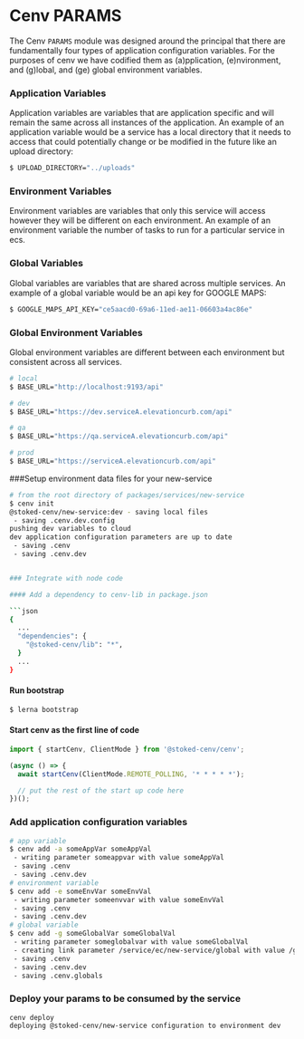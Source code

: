 # Cenv PARAMS

The Cenv `PARAMS` module was designed around the principal that there are fundamentally four types of application configuration variables. For the purposes of cenv we have codified them as (a)pplication, (e)nvironment, and (g)lobal, and (ge) global environment variables.

### Application Variables

Application variables are variables that are application specific and will remain the same across all instances of the application. An example of an application variable would be a service has a local directory that it needs to access that could potentially change or be modified in the future like an upload directory:

```bash
$ UPLOAD_DIRECTORY="../uploads"
```

### Environment Variables

Environment variables are variables that only this service will access however they will be different on each environment. An example of an environment variable the number of tasks to run for a particular service in ecs.

### Global Variables

Global variables are variables that are shared across multiple services. An example of a global variable would be an api key for GOOGLE MAPS:

```bash
$ GOOGLE_MAPS_API_KEY="ce5aacd0-69a6-11ed-ae11-06603a4ac86e"
```

### Global Environment Variables

Global environment variables are different between each environment but consistent across all services.

```bash
# local
$ BASE_URL="http://localhost:9193/api"

# dev
$ BASE_URL="https://dev.serviceA.elevationcurb.com/api"

# qa
$ BASE_URL="https://qa.serviceA.elevationcurb.com/api"

# prod
$ BASE_URL="https://serviceA.elevationcurb.com/api"
```


###Setup environment data files for your new-service
```bash
# from the root directory of packages/services/new-service
$ cenv init
@stoked-cenv/new-service:dev - saving local files
 - saving .cenv.dev.config
pushing dev variables to cloud
dev application configuration parameters are up to date
 - saving .cenv
 - saving .cenv.dev


### Integrate with node code

#### Add a dependency to cenv-lib in package.json

```json
{
  ...
  "dependencies": {
    "@stoked-cenv/lib": "*",
  }
  ...
}
```

#### Run bootstrap
```bash
$ lerna bootstrap
```

#### Start cenv as the first line of code
```typescript
import { startCenv, ClientMode } from '@stoked-cenv/cenv';

(async () => {
  await startCenv(ClientMode.REMOTE_POLLING, '* * * * *');

  // put the rest of the start up code here
})();
```

### Add application configuration variables
```bash
# app variable
$ cenv add -a someAppVar someAppVal
 - writing parameter someappvar with value someAppVal
 - saving .cenv
 - saving .cenv.dev
# environment variable
$ cenv add -e someEnvVar someEnvVal
 - writing parameter someenvvar with value someEnvVal
 - saving .cenv
 - saving .cenv.dev
# global variable
$ cenv add -g someGlobalVar someGlobalVal
 - writing parameter someglobalvar with value someGlobalVal
 - creating link parameter /service/ec/new-service/global with value /global/someglobalvar
 - saving .cenv
 - saving .cenv.dev
 - saving .cenv.globals
```

### Deploy your params to be consumed by the service
```shell
cenv deploy
deploying @stoked-cenv/new-service configuration to environment dev
```
